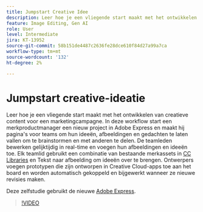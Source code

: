 ```yaml
---
title: Jumpstart Creative Idee
description: Leer hoe je een vliegende start maakt met het ontwikkelen van creatieve content voor een marketingcampagne
feature: Image Editing, Gen AI
role: User
level: Intermediate
jira: KT-13952
source-git-commit: 58b151de4487c2636fe28dce610f84d27a99a7ca
workflow-type: tm+mt
source-wordcount: '132'
ht-degree: 2%

---
```


# Jumpstart creative-ideatie

Leer hoe je een vliegende start maakt met het ontwikkelen van creatieve content voor een marketingcampagne. In deze workflow start een merkproductmanager een nieuw project in Adobe Express en maakt hij pagina&#39;s voor teams om hun ideeën, afbeeldingen en gedachten te laten vallen om te brainstormen en met anderen te delen. De teamleden bewerken gelijktijdig in real-time en voegen hun afbeeldingen en ideeën toe. Elk teamlid gebruikt een combinatie van bestaande merkassets in [CC Libraries](cc-libraries.md) en Tekst naar afbeelding om ideeën over te brengen. Ontwerpers voegen prototypen die zijn ontworpen in Creative Cloud-apps toe aan het board en worden automatisch gekoppeld en bijgewerkt wanneer ze nieuwe revisies maken.

Deze zelfstudie gebruikt de nieuwe [Adobe Express](https://www.adobe.com/express/).

>[!VIDEO](https://video.tv.adobe.com/v/3446166?quality=12&learn=on&hidetitle=true&captions=dut)
